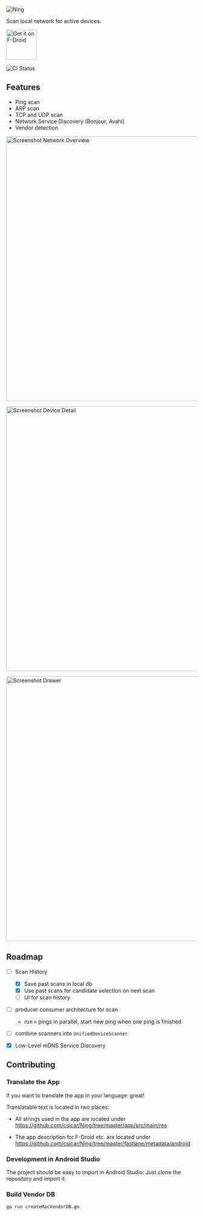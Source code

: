 
![Ning](fastlane/metadata/android/en-US/images/featureGraphic.png)

Scan local network for active devices.

[<img src="https://fdroid.gitlab.io/artwork/badge/get-it-on.png"
     alt="Get it on F-Droid"
     height="80">](https://f-droid.org/packages/de.csicar.ning/)

![CI Status](https://gitlab.com/csicar/Ning/badges/master/pipeline.svg)

Features
--------
* Ping scan
* ARP scan
* TCP and UDP scan
* Network Service Discovery (Bonjour, Avahi)
* Vendor detection


<img src="fastlane/metadata/android/en-US/images/phoneScreenshots/1-network-overview.png"
     alt="Screenshot Network Overview"
     height="700">


<img src="fastlane/metadata/android/en-US/images/phoneScreenshots/2-device-detail.png"
     alt="Screenshot Device Detail"
     height="700">

<img src="fastlane/metadata/android/en-US/images/phoneScreenshots/3-drawer.png"
     alt="Screenshot Drawer"
     height="700">

Roadmap
-------

- [ ] Scan History
    - [x] Save past scans in local db
    - [x] Use past scans for candidate selection on next scan
    - [ ] UI for scan history
- [ ] producer consumer architecture for scan
    - run `n` pings in parallel, start new ping when one ping is finished
- [ ] combine scanners into `UnifiedDeviceScanner`
- [x] Low-Level mDNS Service Discovery


Contributing
------------

### Translate the App

If you want to translate the app in your language: great!

Translatable text is located in two places:

- All strings used in the app are located under https://github.com/csicar/Ning/tree/master/app/src/main/res

- The app description for F-Droid etc. are located under https://github.com/csicar/Ning/tree/master/fastlane/metadata/android

### Development in Android Studio

The project should be easy to import in Android Studio: Just clone the repository and import it.

### Build Vendor DB
```bash
go run createMacVendorDB.go
```
